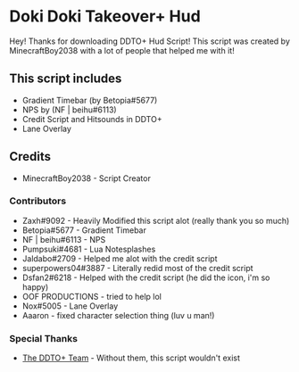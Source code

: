 # Doki Doki Takeover+ Hud
Hey! Thanks for downloading DDTO+ Hud Script! This script was created by MinecraftBoy2038 with a lot of people that helped me with it! 

## This script includes
* Gradient Timebar (by Betopia#5677)
* NPS by (NF | beihu#6113)
* Credit Script and Hitsounds in DDTO+
* Lane Overlay

## Credits
* MinecraftBoy2038 - Script Creator

### Contributors
* Zaxh#9092 - Heavily Modified this script alot (really thank you so much)
* Betopia#5677 - Gradient Timebar
* NF | beihu#6113 - NPS
* Pumpsuki#4681 - Lua Notesplashes
* Jaldabo#2709 - Helped me alot with the credit script
* superpowers04#3887 - Literally redid most of the credit script
* Dsfan2#6218 - Helped with the credit script (he did the icon, i'm so happy)
* OOF PRODUCTIONS - tried to help lol
* Nox#5005 - Lane Overlay
* Aaaron - fixed character selection thing (luv u man!)

### Special Thanks
* [The DDTO+ Team](https://gamebanana.com/mods/47364) - Without them, this script wouldn't exist
